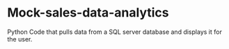 # Mock-sales-data-analytics
Python Code that pulls data from a SQL server database and displays it for the user.
